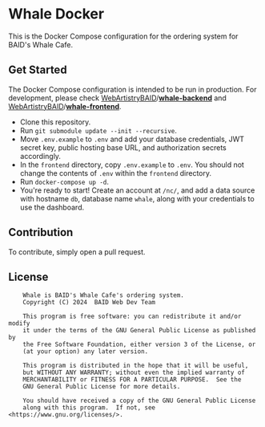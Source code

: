 # Whale Docker

This is the Docker Compose configuration for the ordering system for BAID's Whale Cafe.

## Get Started

The Docker Compose configuration is intended to be run in production. For development, please check [WebArtistryBAID](https://github.com/WebArtistryBAID)/[**whale-backend**](https://github.com/WebArtistryBAID/whale-backend) and [WebArtistryBAID](https://github.com/WebArtistryBAID)/[**whale-frontend**](https://github.com/WebArtistryBAID/whale-frontend).

* Clone this repository.
* Run `git submodule update --init --recursive`.
* Move `.env.example` to `.env` and add your database credentials, JWT secret key, public hosting base URL, and authorization secrets accordingly.
* In the `frontend` directory, copy `.env.example` to `.env`. You should not change the contents of `.env` within the `frontend` directory.
* Run `docker-compose up -d`.
* You're ready to start! Create an account at `/nc/`, and add a data source with hostname `db`, database name `whale`, along with your credentials to use the dashboard.

## Contribution

To contribute, simply open a pull request.

## License

```
    Whale is BAID's Whale Cafe's ordering system.
    Copyright (C) 2024  BAID Web Dev Team

    This program is free software: you can redistribute it and/or modify
    it under the terms of the GNU General Public License as published by
    the Free Software Foundation, either version 3 of the License, or
    (at your option) any later version.

    This program is distributed in the hope that it will be useful,
    but WITHOUT ANY WARRANTY; without even the implied warranty of
    MERCHANTABILITY or FITNESS FOR A PARTICULAR PURPOSE.  See the
    GNU General Public License for more details.

    You should have received a copy of the GNU General Public License
    along with this program.  If not, see <https://www.gnu.org/licenses/>.
```

